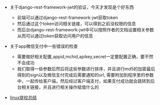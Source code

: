 - 关于django-rest-framework-jwt的验证，今天才发现是个好东西
  - 前端可以通过django-rest-framework-jwt获取token
  - 然后通过这个token访问相关链接，可以得到之前没权限的信息
  - 而后台django-rest-framework-jwt中可以按照作者的文档设置相关参数从而可以通过token获取访问用户的信息


- 关于app微信支付中一些错误的检查
  - 需要做好相关配置,appid,mchid,apikey,secret一定要配置正确，要不然不会成功
  - 我们取得一些参数后然后将这些参数进行排序，并且进行md5的加密最后得到的sign以及微信支付完成后需要通知的url, 需要附加到程序里的参数中，一起传给客户端，然后经过客户端支付，如果支付成功就会跳转到后台相关链接，并且进行相关操作赋值什么的


- [linux提权总结](http://www.freebuf.com/articles/system/129549.html)
